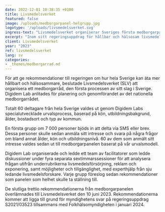 ```yaml
---
date: 2022-12-01 10:38:35 +0100
title: Livsmedelsverket
featured: false
image: /uploads/medborgarpanel-helgrupp.jpg
logotype: '/uploads/livsmedelsverket.svg'
ingress-text: "Livsmedelsverket organiserar Sveriges första medborgarpanel!"
excerpt: "Inom sitt regeringsuppdrag för hållbar och hälsosam livsmedelskonsumtion organiserar myndigheten en medborgarpanel med 60 slumpmässigt valda medborgare."
client: Livsmedelsverket
year: "2023"
ref: livsmedelsverket
lang: sv
categories:
- _themes/medborgarrad.md
---
```


För att ge rekommendationer till regeringen om hur hela Sverige kan äta mer hållbart och hälsosammare, beslutade Livsmedelsverket (SLV) att organisera ett medborgarråd, den första processen av sitt slag i Sverige. Digidem Lab anlitades för planering och genomförandet av det nationella medborgarrådet.

Totalt 60 deltagare från hela Sverige valdes ut genom Digidem Labs specialutvecklade urvalsprocess, baserad på kön, utbildningsbakgrund, ålder, bostadsort och typ av kommun.

En första grupp om 7 000 personer bjöds in att delta via SMS eller brev. Dessa personer skulle sedan anmäla sitt intresse och svara på några frågor om bland annat ålder, kön och utbildningsnivå. 60 av dem som anmält sitt intresse valdes sedan ut till medborgarpanelen baserat på vår urvalsmodell.

Digidem Lab organiserade och ledde ett team av facilitatorer som ledde diskussioner under fyra separata sextimmarssessioner för att analysera frågan utifrån underrubrikerna livsmedelsförsörjning, reklam och exponering, samt möjligheter och tillgänglighet, med experthjälp från sju ledande livsmedelsforskare. Varje grupp föreslog sedan rekommendationer som panelen som helhet skulle ta ställning till.

De slutliga trettio rekommendationerna från medborgarpanelen överlämnades till Livsmedelsverket den 10 juni 2023. Rekommendationerna kommer att ligga till grund för myndighetens svar på regeringsuppdrag S2021/03523 tillsammans med Folkhälsomyndigheten i januari 2024.
